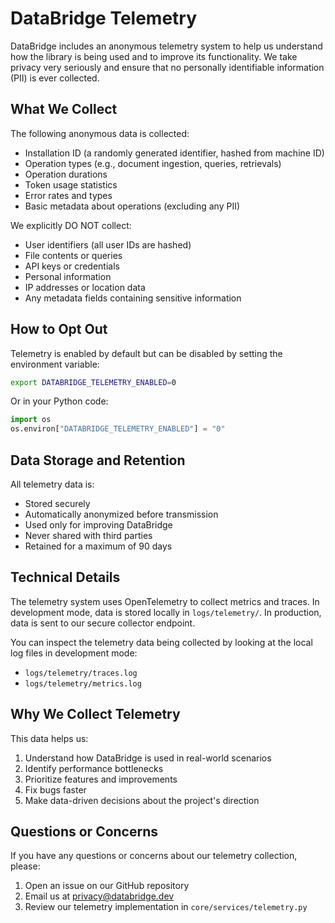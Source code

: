 # DataBridge Telemetry

DataBridge includes an anonymous telemetry system to help us understand how the library is being used and to improve its functionality. We take privacy very seriously and ensure that no personally identifiable information (PII) is ever collected.

## What We Collect

The following anonymous data is collected:

- Installation ID (a randomly generated identifier, hashed from machine ID)
- Operation types (e.g., document ingestion, queries, retrievals)
- Operation durations
- Token usage statistics
- Error rates and types
- Basic metadata about operations (excluding any PII)

We explicitly DO NOT collect:

- User identifiers (all user IDs are hashed)
- File contents or queries
- API keys or credentials
- Personal information
- IP addresses or location data
- Any metadata fields containing sensitive information

## How to Opt Out

Telemetry is enabled by default but can be disabled by setting the environment variable:

```bash
export DATABRIDGE_TELEMETRY_ENABLED=0
```

Or in your Python code:

```python
import os
os.environ["DATABRIDGE_TELEMETRY_ENABLED"] = "0"
```

## Data Storage and Retention

All telemetry data is:
- Stored securely
- Automatically anonymized before transmission
- Used only for improving DataBridge
- Never shared with third parties
- Retained for a maximum of 90 days

## Technical Details

The telemetry system uses OpenTelemetry to collect metrics and traces. In development mode, data is stored locally in `logs/telemetry/`. In production, data is sent to our secure collector endpoint.

You can inspect the telemetry data being collected by looking at the local log files in development mode:
- `logs/telemetry/traces.log`
- `logs/telemetry/metrics.log`

## Why We Collect Telemetry

This data helps us:
1. Understand how DataBridge is used in real-world scenarios
2. Identify performance bottlenecks
3. Prioritize features and improvements
4. Fix bugs faster
5. Make data-driven decisions about the project's direction

## Questions or Concerns

If you have any questions or concerns about our telemetry collection, please:
1. Open an issue on our GitHub repository
2. Email us at privacy@databridge.dev
3. Review our telemetry implementation in `core/services/telemetry.py` 